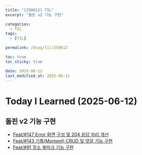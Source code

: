 ```yaml
---
title: "[250612] TIL"
excerpt: "돌핀 v2 기능 구현"

categories:
  - TIL
tags:
  - [TIL]

permalink: /blog/til/250612

toc: true
toc_sticky: true

date: 2025-06-12
last_modified_at: 2025-06-12
---
```


# Today I Learned (2025-06-12)

## 돌핀 v2 기능 구현

- [Feat/#147 Error 화면 구성 및 204 응답 처리 개선](https://github.com/100-hours-a-week/7-team-ddb-fe/pull/148)
- [Feat/#143 기록(Moment) CRUD 및 댓글 기능 구현](https://github.com/100-hours-a-week/7-team-ddb-fe/pull/149)
- [Feat/#91 장소 북마크 기능 구현](https://github.com/100-hours-a-week/7-team-ddb-fe/pull/150)
